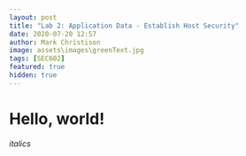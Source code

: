 ```yaml
---
layout: post
title: "Lab 2: Application Data - Establish Host Security"
date: 2020-07-20 12:57
author: Mark Christison
image: assets\images\greenText.jpg
tags: [SEC602]
featured: true
hidden: true
---
```


<h1> Hello, world!</h1>

_italics_
